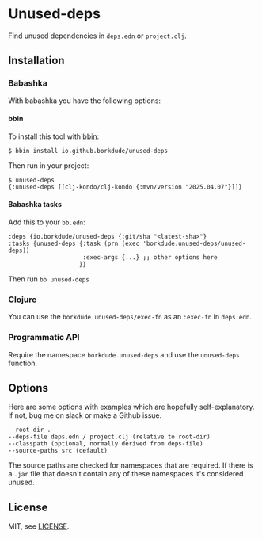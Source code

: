 # Unused-deps

Find unused dependencies in `deps.edn` or `project.clj`.

## Installation

### Babashka

With babashka you have the following options:

#### bbin

To install this tool with [bbin](https://github.com/babashka/bbin):

```
$ bbin install io.github.borkdude/unused-deps
```

Then run in your project:

```
$ unused-deps
{:unused-deps [[clj-kondo/clj-kondo {:mvn/version "2025.04.07"}]]}
```

#### Babashka tasks

Add this to your `bb.edn`:

```
:deps {io.borkdude/unused-deps {:git/sha "<latest-sha>"}
:tasks {unused-deps {:task (prn (exec 'borkdude.unused-deps/unused-deps))
                     :exec-args {...} ;; other options here
                    }}
```

Then run `bb unused-deps`

### Clojure

You can use the `borkdude.unused-deps/exec-fn` as an `:exec-fn` in `deps.edn`.

### Programmatic API

Require the namespace `borkdude.unused-deps` and use the `unused-deps` function.

## Options

Here are some options with examples which are hopefully self-explanatory. If
not, bug me on slack or make a Github issue.

```
--root-dir .
--deps-file deps.edn / project.clj (relative to root-dir)
--classpath (optional, normally derived from deps-file)
--source-paths src (default)
```

The source paths are checked for namespaces that are required. If there is a
`.jar` file that doesn't contain any of these namespaces it's considered unused.

## License

MIT, see [LICENSE](LICENSE).
